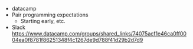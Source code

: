 - datacamp
- Pair programming expectations
  - Starting early, etc.
- Slack  
<https://www.datacamp.com/groups/shared_links/74075acf1e46ca0ff0004ea0f8781f86251348f4c1267de9d788f41d29b2d7d9>
